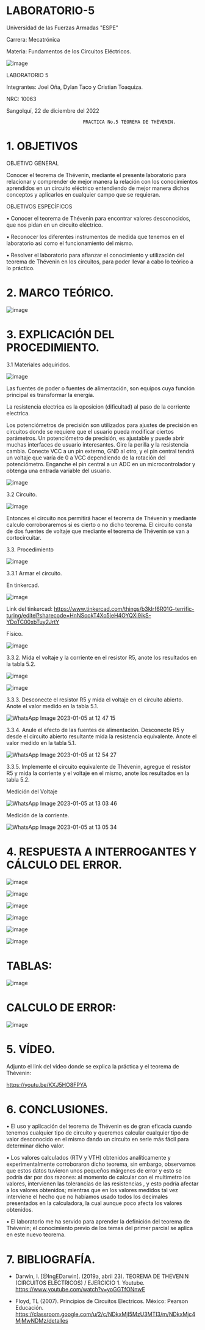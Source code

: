 # LABORATORIO-5

Universidad de las Fuerzas Armadas "ESPE"

Carrera: Mecatrónica

Materia: Fundamentos de los Circuitos Eléctricos.

![image](https://user-images.githubusercontent.com/116817673/210873361-db15131a-d34d-47f8-870e-a8e8ebd0f188.png)

LABORATORIO 5

Integrantes: Joel Oña, Dylan Taco y Cristian Toaquiza.

NRC: 10063

Sangolquí, 22 de diciembre del 2022

                                PRACTICA No.5 TEOREMA DE THÉVENIN.          
                                
# 1. OBJETIVOS

OBJETIVO GENERAL

Conocer el teorema de Thévenin, mediante el presente laboratorio para relacionar y comprender de mejor manera la relación con los conocimientos aprendidos en un circuito eléctrico entendiendo de mejor manera dichos conceptos y aplicarlos en cualquier campo que se requieran.

OBJETIVOS ESPECÍFICOS

• Conocer el teorema de Thévenin para encontrar valores desconocidos, que nos pidan en un circuito eléctrico.

• Reconocer los diferentes instrumentos de medida que tenemos en el laboratorio asi como el funcionamiento del mismo.

• Resolver el laboratorio para afianzar el conocimiento y utilización del teorema de Thévenin en los circuitos, para poder llevar a cabo lo teórico a lo práctico.

# 2. MARCO TEÓRICO.

![image](https://user-images.githubusercontent.com/116817673/211003665-8986a9a6-3c9a-4f89-af93-4f794d594b17.png)

# 3. EXPLICACIÓN DEL PROCEDIMIENTO.

3.1 Materiales adquiridos.

![image](https://user-images.githubusercontent.com/116817673/210875762-edca3b75-6d86-4edf-a060-ba15a82ca4e8.png)

Las fuentes de poder o fuentes de alimentación, son equipos cuya función principal es transformar la energía.

La resistencia electrica es la oposicion (dificultad) al paso de la corriente electrica.

Los potenciómetros de precisión son utilizados para ajustes de precisión en circuitos donde se requiere que el usuario pueda modificar ciertos parámetros. Un potenciómetro de precisión, es ajustable y puede abrir muchas interfaces de usuario interesantes. Gire la perilla y la resistencia cambia. Conecte VCC a un pin externo, GND al otro, y el pin central tendrá un voltaje que varía de 0 a VCC dependiendo de la rotación del potenciómetro. Enganche el pin central a un ADC en un microcontrolador y obtenga una entrada variable del usuario.

![image](https://user-images.githubusercontent.com/116817673/211018912-cfe9ebcc-2e91-4805-a63f-b7d6c073eb43.png)


3.2 Circuito.

![image](https://user-images.githubusercontent.com/116817673/210875984-765d6c83-9987-47b8-bd71-5757b820bd0c.png)

Entonces el circuito nos permitirá hacer el teorema de Thévenin y mediante calculo corroboraremos si es cierto o no dicho teorema.
El circuito consta de dos fuentes de voltaje que mediante el teorema de Thévenin se van a cortocircuitar.

3.3. Procedimiento

![image](https://user-images.githubusercontent.com/116687152/210885891-e67868b5-4764-4842-86dc-2635a92f5c72.png)

3.3.1 Armar el circuito.

En tinkercad.

![image](https://user-images.githubusercontent.com/116687152/210889480-aaef7cb8-d02e-4b0b-afee-41fd77e06e7f.png)

Link del tinkercad: https://www.tinkercad.com/things/b3kIrf6R01G-terrific-turing/editel?sharecode=HnNSookT4Xo5jeH4OYQXi9ikS-YDoTC00xbTuy2JrtY

Físico.

![image](https://user-images.githubusercontent.com/116817673/211011762-d8cfdf3d-41ba-43f1-a265-863d85fe875f.png)

3.3.2. Mida el voltaje y la corriente en el resistor R5, anote los resultados en la tabla 5.2.


![image](https://user-images.githubusercontent.com/116687152/210889601-0517898b-2480-4048-9ee7-1e4e3123a921.png)

![image](https://user-images.githubusercontent.com/116817673/211031384-046ca943-54fc-4323-b3e5-f507caa46028.png)



3.3.3. Desconecte el resistor R5 y mida el voltaje en el circuito abierto. Anote el valor medido en la tabla 5.1.

![WhatsApp Image 2023-01-05 at 12 47 15](https://user-images.githubusercontent.com/116687152/210889751-d2ea6690-b5c4-43de-84c7-7e293fa6fa69.jpeg)


3.3.4. Anule el efecto de las fuentes de alimentación. Desconecte R5 y desde el circuito abierto resultante mida la resistencia equivalente. Anote el valor medido en la tabla 5.1. 

![WhatsApp Image 2023-01-05 at 12 54 27](https://user-images.githubusercontent.com/116687152/210889855-bc77da8a-886e-4e49-a502-cb01343264e1.jpeg)

3.3.5. Implemente el circuito equivalente de Thévenin, agregue el resistor R5 y mida la corriente y el voltaje en el mismo, anote los resultados en la tabla 5.2.

Medición del Voltaje

![WhatsApp Image 2023-01-05 at 13 03 46](https://user-images.githubusercontent.com/116687152/210889971-bd37379a-da87-42fc-9d23-1d193bca93bb.jpeg)

Medición de la corriente. 

![WhatsApp Image 2023-01-05 at 13 05 34](https://user-images.githubusercontent.com/116687152/210890072-1480b3a5-1cb8-45d3-892b-22c2d0348c1c.jpeg)


# 4. RESPUESTA A INTERROGANTES Y CÁLCULO DEL ERROR.

![image](https://user-images.githubusercontent.com/116817673/211015362-cf58f53d-6e9c-4fa1-b281-c7b52bc1351a.png)

![image](https://user-images.githubusercontent.com/116817673/211015417-9f07f2ed-ddf1-4a2a-b293-2e8e3f503437.png)

![image](https://user-images.githubusercontent.com/116817673/211015467-4c4a9d59-94ba-41db-9245-a7edaf57d02b.png)

![image](https://user-images.githubusercontent.com/116817673/211015498-5ee498dc-5861-4ba5-aa71-c6e050460d2c.png)

![image](https://user-images.githubusercontent.com/116817673/211015546-3b22e368-884f-4145-b919-b1b5435a60ef.png)

![image](https://user-images.githubusercontent.com/116817673/211018128-596c344b-7b47-4e1b-a3a8-52a0aea490e5.png)


# TABLAS:

![image](https://user-images.githubusercontent.com/116817673/211015832-e85c7d13-f1c6-47e2-afb6-50998714246d.png)

# CALCULO DE ERROR:

![image](https://user-images.githubusercontent.com/116817673/211018987-e1d8cb67-9d02-4a15-b63d-69c39634093f.png)


# 5. VÍDEO.

Adjunto el link del video donde se explica la práctica y el teorema de Thévenin:

https://youtu.be/KXJ5HO8FPYA

# 6. CONCLUSIONES.

• El uso y aplicación del teorema de Thévenin es de gran eficacia cuando tenemos cualquier tipo de circuito y queremos calcular cualquier tipo de valor desconocido en el mismo dando un circuito en serie más fácil para determinar dicho valor.

• Los valores calculados (RTV y VTH) obtenidos analíticamente y experimentalmente corroboraron dicho teorema, sin embargo, observamos que estos datos tuvieron unos pequeños márgenes de error y esto se podría dar por dos razones: al momento de calcular con el multímetro los valores, intervienen las tolerancias de las resistencias , y esto podría afectar a los valores obtenidos; mientras que en los valores medidos tal vez interviene el hecho que no habíamos usado todos los decimales presentados en la calculadora, la cual aunque poco afecta los valores obtenidos.

• El laboratorio me ha servido para aprender la definición del teorema de Thévenin; el conocimiento previo de los temas del primer parcial se aplica en este nuevo teorema.

# 7. BIBLIOGRAFÍA.

* Darwin, I. [@IngEDarwin]. (2019a, abril 23). TEOREMA DE THEVENIN (CIRCUITOS ELÉCTRICOS) / EJERCICIO 1. Youtube. https://www.youtube.com/watch?v=yoGGTfONnwE

*	Floyd, TL (2007). Principios de Circuitos Electricos. México: Pearson Educación. https://classroom.google.com/u/2/c/NDkxMjI5MzU3MTI3/m/NDkxMjc4MjMwNDMz/detalles






